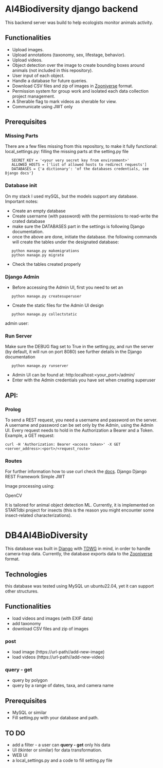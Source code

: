 # AI4Biodiversity django backend
This backend server was build to help ecologists monitor animals activity.

## Functionalities
* Upload images.
* Upload annotations (taxonomy, sex, lifestage, behavior).
* Upload videos.
* Object detection over the image to create bounding boxes around animals (not included in this repository).
* User input of each object.
* Handle a database for future queries.
* Download CSV files and zip of images in [Zooniverse](https://www.zooniverse.org/) format.
* Permission system for group work and isolated each data collection project management.
* A Sherable flag to mark videos as sherable for view.
* Communicate using JWT only

## Prerequisites
### Missing Parts
There are a few files missing from this repository, to make it fully functional:
local_settings.py: filling the missing parts at the setting.py file
```
   SECRET_KEY = '<your very secret key from environment>'
   ALLOWED_HOSTS = ['list of allowed hosts to redirect requests']
   DATABASES = {'a dictionary': 'of the databases credentials, see Django docs'}
```

### Database init
On my stack I used mySQL, but the models support any database.
Important notes:
* Create an empty database
* Create username (with password) with the permissions to read-write the crated database
* make sure the DATABASES part in the settings is following Django documentation.
* once the above are done, initiate the database. the following commands will create the tables under the designated database:
```
   python manage.py makemigrations
   python manage.py migrate
```
* Check the tables created properly

### Django Admin
* Before accessing the Admin UI, first you need to set an
```
   python manage.py createsuperuser
```
* Create the static files for the Admin UI design
```
   python manage.py collectstatic
```
admin user:

### Run Server
Make sure the DEBUG flag set to True in the setting.py, and run the server (by default, it will run on port 8080)
see further details in the Django documentation
```
   python manage.py runserver
```
* Admin UI can be found at: http:localhost:<your_port>/admin/
* Enter with the Admin credentials you have set when creating superuser

## API:
### Prolog
To send a REST request, you need a username and password on the server.
A username and password can be set only by the Admin, using the Admin UI.
Every request needs to hold in the Authorization a Bearer and a Token.
Example, a GET request:
```
curl -H 'Authorization: Bearer <access token>' -X GET <server_address>:<port>/<request_route>
```

### Routes
For further information how to use curl check the [docs](https://curl.se/docs/tutorial.html).
Django
Django REST Framework
Simple JWT

Image processing using:

OpenCV

It is tailored for animal object detection ML.
Currently, it is implemented on STARTdbi project for insects
(this is the reason you might encounter some insect-related characterizations).
# DB4AI4BioDiversity



This database was built in [Django](https://www.djangoproject.com/) with [TDWG](https://www.tdwg.org/) in mind, in order to handle camera-trap data.
Currently, the database exports data to the [Zooniverse](https://www.zooniverse.org/) format.

## Technologies
this database was tested using MySQL un ubuntu22.04, yet it can support other structures.

## Functionalities
- load videos and images (with EXIF data)
- add taxonomy
- download CSV files and zip of images

### post 
- load image (https://url-path//add-new-image)
- load videos (https://url-path//add-new-video)

### query - get
- query by polygon
- query by a range of dates, taxa, and camera name

## Prerequisites
- MySQL or similar
- Fill setting.py with your database and path. 

## TO DO
- add a filter - a user can **query - get** only his data
- UI (tkinter or similar) for data transformation.
- WEB UI
- a local_settings.py and a code to fill setting.py file 

  
